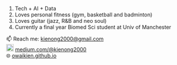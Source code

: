 1. Tech + AI + Data 
2. Loves personal fitness (gym, basketball and badminton) 
3. Loves guitar (jazz, R&B and neo soul)
4. Currently a final year Biomed Sci student at Univ of Manchester

📫 Reach me: kienong2000@gmail.com<br />
<img src="https://pic.sopili.net/pub/emoji/twitter/2/72x72/1f4dd.png" width=20 height=20> [medium.com/@kienong2000](medium.com/@kienong2000)<br />
🌐 [owaikien.github.io](owaikien.github.io)

<!---
owaikien/owaikien is a ✨ special ✨ repository because its `README.md` (this file) appears on your GitHub profile.
You can click the Preview link to take a look at your changes.
--->
